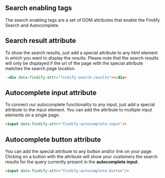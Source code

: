 ## Search enabling tags
The search enabling tags are a set of DOM attributes that enable the Findify Search and Autocomplete.

## Search result attribute
To show the search results, just add a special attribute to any html element in which you want to display the results. Please note that the search results will only be displayed if the url of the page with the special attribute matches the search page location.

```html
 <div data-findify-attr="findify-search-results"></div>
```
 
## Autocomplete input attribute
To connect our autocomplete functionality to any input, just add a special attribute to the input element. You can add the attribute to multiple input elements on a single page. 

```html
<input data-findify-attr="findify-autocomplete-input"/>
```

## Autocomplete button attribute
You can add the special attribute to any button and/or link on your page. Clicking on a button with the attribute will show your customers the search results for the query currently present in the **autocomplete input**.

```html
<input data-findify-attr="findify-autocomplete-button"/>
```
